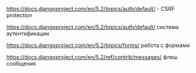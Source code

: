 https://docs.djangoproject.com/en/5.2/topics/auth/default/ - CSRF protection

https://docs.djangoproject.com/en/5.2/topics/auth/default/ система аутентификации

https://docs.djangoproject.com/en/5.2/topics/forms/ работа с формами


https://docs.djangoproject.com/en/5.2/ref/contrib/messages/ флеш сообщения
